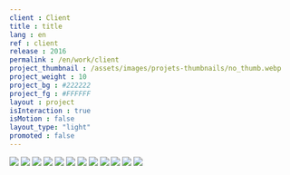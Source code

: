 ```yaml
---
client : Client
title : title
lang : en
ref : client
release : 2016
permalink : /en/work/client
project_thumbnail : /assets/images/projets-thumbnails/no_thumb.webp
project_weight : 10
project_bg : #222222
project_fg : #FFFFFF
layout : project
isInteraction : true
isMotion : false
layout_type: "light"
promoted : false
---
```


![](/assets/images/projets/-1.webp)
![](/assets/images/projets/-2.webp)
![](/assets/images/projets/-3.webp)
![](/assets/images/projets/-4.webp)
![](/assets/images/projets/-5.webp)
![](/assets/images/projets/-6.webp)
![](/assets/images/projets/-7.webp)
![](/assets/images/projets/-8.webp)
![](/assets/images/projets/-9.webp)
![](/assets/images/projets/-10.webp)
![](/assets/images/projets/-11.webp)
![](/assets/images/projets/-12.webp)